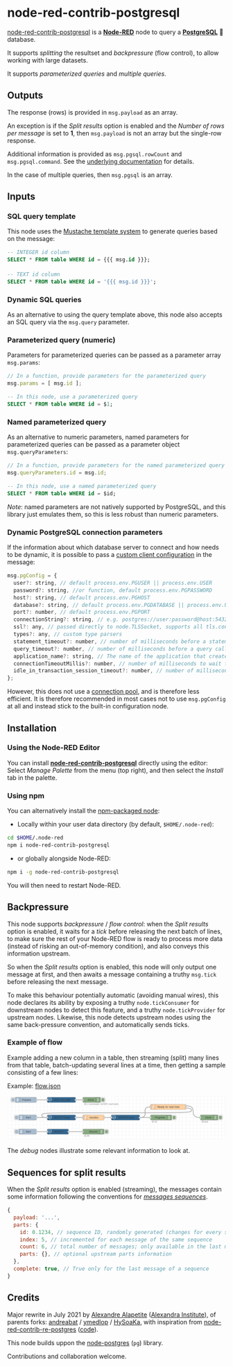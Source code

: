 # node-red-contrib-postgresql

[node-red-contrib-postgresql](https://github.com/alexandrainst/node-red-contrib-postgresql)
is a [**Node-RED**](https://nodered.org/) node to query a [**PostgreSQL**](https://www.postgresql.org/) 🐘 database.

It supports *splitting* the resultset and *backpressure* (flow control), to allow working with large datasets.

It supports *parameterized queries* and *multiple queries*.

## Outputs

The response (rows) is provided in `msg.payload` as an array.

An exception is if the *Split results* option is enabled and the *Number of rows per message* is set to **1**,
then `msg.payload` is not an array but the single-row response.

Additional information is provided as `msg.pgsql.rowCount` and `msg.pgsql.command`.
See the [underlying documentation](https://node-postgres.com/apis/result) for details.

In the case of multiple queries, then `msg.pgsql` is an array.

## Inputs

### SQL query template

This node uses the [Mustache template system](https://github.com/janl/mustache.js) to generate queries based on the message:

```sql
-- INTEGER id column
SELECT * FROM table WHERE id = {{{ msg.id }}};

-- TEXT id column
SELECT * FROM table WHERE id = '{{{ msg.id }}}';
```

### Dynamic SQL queries

As an alternative to using the query template above, this node also accepts an SQL query via the `msg.query` parameter.

### Parameterized query (numeric)

Parameters for parameterized queries can be passed as a parameter array `msg.params`:

```js
// In a function, provide parameters for the parameterized query
msg.params = [ msg.id ];
```

```sql
-- In this node, use a parameterized query
SELECT * FROM table WHERE id = $1;
```

### Named parameterized query

As an alternative to numeric parameters,
named parameters for parameterized queries can be passed as a parameter object `msg.queryParameters`:

```js
// In a function, provide parameters for the named parameterized query
msg.queryParameters.id = msg.id;
```

```sql
-- In this node, use a named parameterized query
SELECT * FROM table WHERE id = $id;
```

*Note*: named parameters are not natively supported by PostgreSQL, and this library just emulates them,
so this is less robust than numeric parameters.

### Dynamic PostgreSQL connection parameters

If the information about which database server to connect and how needs to be dynamic,
it is possible to pass a [custom client configuration](https://node-postgres.com/apis/client) in the message:

```js
msg.pgConfig = {
  user?: string, // default process.env.PGUSER || process.env.USER
  password?: string, //or function, default process.env.PGPASSWORD
  host?: string, // default process.env.PGHOST
  database?: string, // default process.env.PGDATABASE || process.env.USER
  port?: number, // default process.env.PGPORT
  connectionString?: string, // e.g. postgres://user:password@host:5432/database
  ssl?: any, // passed directly to node.TLSSocket, supports all tls.connect options
  types?: any, // custom type parsers
  statement_timeout?: number, // number of milliseconds before a statement in query will time out, default is no timeout
  query_timeout?: number, // number of milliseconds before a query call will timeout, default is no timeout
  application_name?: string, // The name of the application that created this Client instance
  connectionTimeoutMillis?: number, // number of milliseconds to wait for connection, default is no timeout
  idle_in_transaction_session_timeout?: number, // number of milliseconds before terminating any session with an open idle transaction, default is no timeout
};
```

However, this does not use a [connection pool](https://node-postgres.com/features/pooling), and is therefore less efficient.
It is therefore recommended in most cases not to use `msg.pgConfig` at all and instead stick to the built-in configuration node.

## Installation

### Using the Node-RED Editor

You can install [**node-red-contrib-postgresql**](https://flows.nodered.org/node/node-red-contrib-postgresql) directly using the editor:
Select *Manage Palette* from the menu (top right), and then select the *Install* tab in the palette.

### Using npm

You can alternatively install the [npm-packaged node](https://www.npmjs.com/package/node-red-contrib-postgresql):

* Locally within your user data directory (by default, `$HOME/.node-red`):

```sh
cd $HOME/.node-red
npm i node-red-contrib-postgresql
```

* or globally alongside Node-RED:

```sh
npm i -g node-red-contrib-postgresql
```

You will then need to restart Node-RED.

## Backpressure

This node supports *backpressure* / *flow control*:
when the *Split results* option is enabled, it waits for a *tick* before releasing the next batch of lines,
to make sure the rest of your Node-RED flow is ready to process more data
(instead of risking an out-of-memory condition), and also conveys this information upstream.

So when the *Split results* option is enabled, this node will only output one message at first,
and then awaits a message containing a truthy `msg.tick` before releasing the next message.

To make this behaviour potentially automatic (avoiding manual wires), this node declares its ability by exposing a truthy `node.tickConsumer`
for downstream nodes to detect this feature, and a truthy `node.tickProvider` for upstream nodes.
Likewise, this node detects upstream nodes using the same back-pressure convention, and automatically sends ticks.

### Example of flow

Example adding a new column in a table, then streaming (split) many lines from that table, batch-updating several lines at a time,
then getting a sample consisting of a few lines:

Example: [flow.json](examples/flow.json)

![Node-RED flow](examples/flow.png)

The *debug* nodes illustrate some relevant information to look at.

## Sequences for split results

When the *Split results* option is enabled (streaming), the messages contain some information following the
conventions for [*messages sequences*](https://nodered.org/docs/user-guide/messages#message-sequences).

```js
{
  payload: '...',
  parts: {
    id: 0.1234, // sequence ID, randomly generated (changes for every sequence)
    index: 5, // incremented for each message of the same sequence
    count: 6, // total number of messages; only available in the last message of a sequence
    parts: {}, // optional upstream parts information
  },
  complete: true, // True only for the last message of a sequence
}
```

## Credits

Major rewrite in July 2021 by [Alexandre Alapetite](https://alexandra.dk/alexandre.alapetite) ([Alexandra Institute](https://alexandra.dk)),
of parents forks:
[andreabat](https://github.com/andreabat/node-red-contrib-postgrestor) /
[ymedlop](https://github.com/doing-things-with-node-red/node-red-contrib-postgrestor) /
[HySoaKa](https://github.com/HySoaKa/node-red-contrib-postgrestor),
with inspiration from [node-red-contrib-re-postgres](https://flows.nodered.org/node/node-red-contrib-re-postgres)
([code](https://github.com/elmagopy/node-red-contrib-re2-postgres)).

This node builds uppon the [node-postgres](https://github.com/brianc/node-postgres) (`pg`) library.

Contributions and collaboration welcome.
